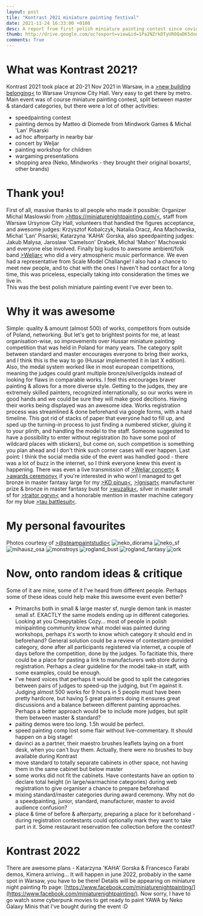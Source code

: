 ```yaml
---
layout: post
tile: "Kontrast 2021 miniature painting festival"
date: 2021-11-24 16:33:00 +0100
desc: A report from first polish miniature painting contest since covid started
thumb: http://drive.google.com/uc?export=view&id=1Pa2NZrkDTyUR0QaDK5dnoo8ER9EGDrvx
comments: True
---
```


# What was Kontrast 2021?
Kontrast 2021 took place at 20-21 Nov 2021 in Warsaw, in a [>new building belonging<](https://goo.gl/maps/962Y3GEmkgaqx63m8) to Warsaw Ursynow City Hall. Very easy to get there by metro. 
Main event was of course miniature painting contest, split between master & standard categories, but there were a lot of other activities:
- speedpainting contest
- painting demos by Matteo di Diomede from Mindwork Games & Michal 'Lan' Pisarski
- ad hoc afterparty in nearby bar
- concert by Weljar
- painting workshop for children
- wargaming presentations
- shopping area (Neko, Mindworks - they brought their original boxarts!, other brands)

# Thank you!
First of all, massive thanks to all people who made it possible:
Organizer Michal Maslowski from [>https://miniaturenightpainting.com/<](https://miniaturenightpainting.com/), staff from Warsaw Ursynow City Hall, volunteers that handled the figures acceptance, and awesome judges:
Krzysztof Kobalczyk, Natalia Oracz, Ana Machowska, Michal 'Lan' Pisarski, Katarzyna 'KAHA' Gorska, also speedpainting judges: Jakub Malysa, Jaroslaw 'Camelson' Drabek, Michal 'Mahon' Machowski and everyone else involved. Finally big kudos to awesome ambient/folk band [>Weljar<](https://open.spotify.com/artist/0eFOFPv49q45GhGvv6074f) who did a very atmospheric music performance. We even had a representative from Scale Model Challange! I also had a chance to meet new people, and to chat with the ones I haven't had contact for a long time, this was priceless, especially taking into consideration the times we live in.   
This was the best polish miniature painting event I've ever been to.

# Why it was awesome
Simple: quality & amount (almost 500) of works, competitors from outside of Poland, networking. 
But let's get to brightest points for me, at least organisation-wise, so improvements over Hussar miniature painting competition that was held in Poland for many years.
The category split between standard and master encourages everyone to bring their works, and I think this is the way to go (Hussar implemented it in last X edition). Also, the medal system worked like in most european competitions, meaning the judges could grant multiple bronze/silver/golds instead of looking for flaws in comparable works. I feel this encourages braver painting & allows for a more diverse style. Getting to the judges, they are extremely skilled painters, recognized internationally, so our works were in good hands and we could be sure they will make good decitions. Having their works being displayed was an awesome idea. 
Works registration process was streamlined & done beforehand via google forms, with a hard timeline. This got rid of stacks of paper that everyone had to fill up, and sped up the turning-in process to just finding a numbered sticker, gluing it to your plinth, and handling the model to the staff. Someone suggested to have a possibility to enter without registration (to have some pool of wildcard places with stickers), but come on, such competition is something you plan ahead and I don't think such corner cases will ever happen.
Last point: I think the social media side of the event was handled good - there was a lot of buzz in the internet, so I think everyone knew this event is happening. There was even a live transmission of [>Weljar concert<](https://www.facebook.com/watch/live/?ref=search&v=2986924391561735) & [>awards ceremony<](https://www.facebook.com/watch/live/?ref=search&v=1235670463621480) if you're interested in who won! I managed to get bronze in master fantasy large for my [>KD pinup<](http://blobofpaint.github.io/2021/09/28/death-armor-kd-pinup.html), [>Ignisart<](https://warhog.pl/pl/c/Ignis-Art/16) manufacturer prize & bronze in master fantasy bust for [>wuzalka<](http://blobofpaint.github.io/2021/10/29/wuzalka.html), silver in master small sf for [>traitor ogryn<](http://blobofpaint.github.io/2020/08/13/traitor-ogryn.html) and a honorable mention in master machine category for my blue [>tau battlesuit<](http://blobofpaint.github.io/2021/01/27/tau-broadside.html).


# My personal favourites
Photos courtesy of [>@steampaintstudio<](https://www.instagram.com/steampaintstudio/)
![neko_diorama](http://drive.google.com/uc?export=view&id=1b6R5KYCAAJaKqdsBUFwF5NgfyqluY0jw)
![neko_sf](http://drive.google.com/uc?export=view&id=1apAhceSenEs3HEtLnyrO2FCZgFchKNvu)
![mihausz_osa](http://drive.google.com/uc?export=view&id=1QEat73k5qydWY_mcHCa_gq4_THT2bqIv)
![monstroys](http://drive.google.com/uc?export=view&id=1UJLR2a_IPWc2U_FXLSextvyiUvLImaEb)
![rogland_bust](http://drive.google.com/uc?export=view&id=1f2ul5xMYj8wwN4EA6aBW9qXkX5d-0vSW)
![rogland_fantasy](http://drive.google.com/uc?export=view&id=1NBeLnu4Lwa34Zfy51Qbnuj4L-bgsdeh8)
![ork](http://drive.google.com/uc?export=view&id=1yxEA12Pyfbu6fRAcQbr015MOiydNZPCl)

# Now, onto random ideas & critique
Some of it are mine, some of it I've heard from different people. Perhaps some of these ideas could help make this awesome event even better?
- Primarchs both in small & large master sf, nurgle demon tank in master small sf. EXACTLY the same models ending up in different categories. Looking at you Creepytables Cozy... most of people in polish minipainting community know what model was painted during workshops, perhaps it's worth to know which category it should end in beforehand? General solution could be a review of contestant-provided category, done after all participants registered via internet, a couple of days before the competition, done by the judges. To facitiate this, there could be a place for pasting a link to manufacturers web store during registration. Perhaps a clear guideline for the model take-in staff, with some examples, could be enough.
- I've heard voices that perhaps it would be good to split the categories between pairs of judges to speed-up the judging, but I'm against it. Judging almost 500 works for 9 hours in 5 people must have been pretty hardcore, but having 5 great painters doing it ensures great discussions and a balance between different painting approaches. Perhaps a better approach would be to include more judges, but split them between master & standard? 
- paiting demos were too long. 1.5h would be perfect. 
- speed painting comp lost some flair without live-commentary. It should happen on a big stage!
- davinci as a partner, their maestro brushes leaflets laying on a front desk, when you can't buy them. Actually, there were no brushes to buy available during Kontrast
- move standard to totally separate cabinets in other space, not having them in the same cabinet but below master 
- some works did not fit the cabinets. Have contestants have an option to declare total height (in large/warmachine categories) during web registration to give organiser a chance to prepare beforehand
- mixing standard/master categories during award ceremony. Why not do a speedpainting, junior, standard, manufacturer, master to avoid audience confusion?
- place & time of before & afterparty, preparing a place for it beforehand - during registration contestants could optionally mark they want to take part in it. Some restaurant reservation fee collection before the contest?    

# Kontrast 2022
There are awesome plans - Katarzyna 'KAHA' Gorska & Francesco Farabi demos, Kimera arriving... It will happen in june 2022, probably in the same spot in Warsaw, you have to be there! Details will be appearing on miniature night painting fb page: [https://www.facebook.com/miniaturenightpainting/](https://www.facebook.com/miniaturenightpainting/). Now sorry, I have to go watch some cyberpunk movies to get ready to paint YAWA by Neko Galaxy Minis that I've bought during the event :D
